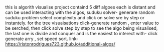 this is algorith visualise project containd 5 diff algoes each is distant and can be used interacting with the algos, suduku solver- generare random suduku problem select complexity and click on solve sre by step or instantely. for the tree visuaisations click-generate random , enter value to be serched, then click solve step by step to see the algo being visualised, the last one is divide and conquer and is the easiest to interect with- click generate arry , set speed sort.
link-https://ristonrodrigues723.github.io/additional-algos/